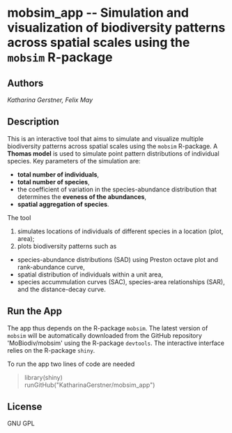 # **mobsim_app** -- Simulation and visualization of biodiversity patterns across spatial scales using the `mobsim` R-package 

## Authors

*Katharina Gerstner, Felix May*

## Description

This is an interactive tool that aims to simulate and visualize multiple biodiversity patterns across spatial scales using the `mobsim` R-package. A **Thomas model** is used to simulate point pattern distributions of individual species. Key parameters of the simulation are:

* **total number of individuals**, 
* **total number of species**, 
* the coefficient of variation in the species-abundance distribution that determines the **eveness of the abundances**,
* **spatial aggregation of species**.

The tool   
1. simulates locations of individuals of different species in a location (plot, area);      
2. plots biodiversity patterns such as   
+ species-abundance distributions (SAD) using Preston octave plot and rank-abundance curve,   
+ spatial distribution of individuals within a unit area,  
+ species accummulation curves (SAC), species-area relationships (SAR), and the distance-decay curve.   


## Run the App

The app thus depends on the R-package `mobsim`. The latest version of `mobsim` will be automatically downloaded from the GitHub repository 'MoBiodiv/mobsim' using the R-package `devtools`.  The interactive interface relies on the R-package `shiny`.

To run the app two lines of code are needed

> library(shiny)  
> runGitHub("KatharinaGerstner/mobsim_app")


## License

GNU GPL




